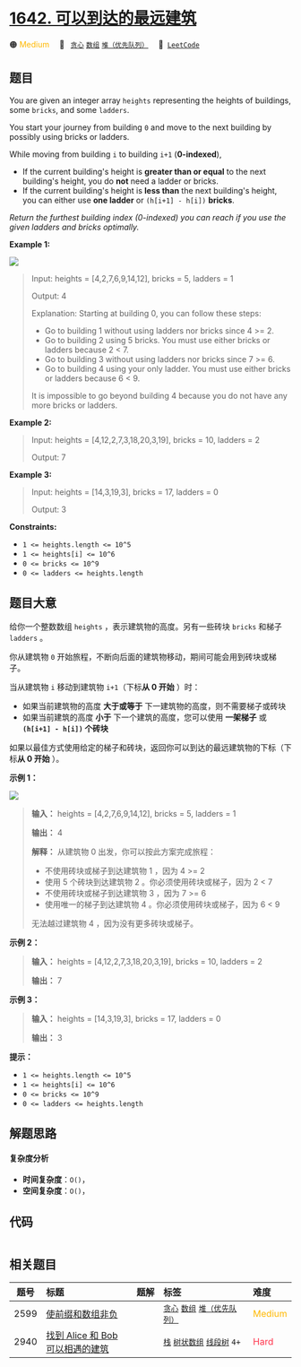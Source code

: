 # [1642. 可以到达的最远建筑](https://leetcode.com/problems/furthest-building-you-can-reach)

🟠 <font color=#ffb800>Medium</font>&emsp; 🔖&ensp; [`贪心`](/leetcode/outline/tag/greedy.md) [`数组`](/leetcode/outline/tag/array.md) [`堆（优先队列）`](/leetcode/outline/tag/heap-priority-queue.md)&emsp; 🔗&ensp;[`LeetCode`](https://leetcode.com/problems/furthest-building-you-can-reach)


## 题目

You are given an integer array `heights` representing the heights of
buildings, some `bricks`, and some `ladders`.

You start your journey from building `0` and move to the next building by
possibly using bricks or ladders.

While moving from building `i` to building `i+1` (**0-indexed**),

  * If the current building's height is **greater than or equal** to the next building's height, you do **not** need a ladder or bricks.
  * If the current building's height is **less than** the next building's height, you can either use **one ladder** or `(h[i+1] - h[i])` **bricks**.

_Return the furthest building index (0-indexed) you can reach if you use the
given ladders and bricks optimally._



**Example 1:**

![](https://assets.leetcode.com/uploads/2020/10/27/q4.gif)

> Input: heights = [4,2,7,6,9,14,12], bricks = 5, ladders = 1
> 
> Output: 4
> 
> Explanation: Starting at building 0, you can follow these steps:
> - Go to building 1 without using ladders nor bricks since 4 >= 2.
> - Go to building 2 using 5 bricks. You must use either bricks or ladders because 2 < 7.
> - Go to building 3 without using ladders nor bricks since 7 >= 6.
> - Go to building 4 using your only ladder. You must use either bricks or ladders because 6 < 9.
> 
> It is impossible to go beyond building 4 because you do not have any more bricks or ladders.

**Example 2:**

> Input: heights = [4,12,2,7,3,18,20,3,19], bricks = 10, ladders = 2
> 
> Output: 7

**Example 3:**

> Input: heights = [14,3,19,3], bricks = 17, ladders = 0
> 
> Output: 3

**Constraints:**

  * `1 <= heights.length <= 10^5`
  * `1 <= heights[i] <= 10^6`
  * `0 <= bricks <= 10^9`
  * `0 <= ladders <= heights.length`


## 题目大意

给你一个整数数组 `heights` ，表示建筑物的高度。另有一些砖块 `bricks` 和梯子 `ladders` 。

你从建筑物 `0` 开始旅程，不断向后面的建筑物移动，期间可能会用到砖块或梯子。

当从建筑物 `i` 移动到建筑物 `i+1`（下标**从 0 开始** ）时：

  * 如果当前建筑物的高度 **大于或等于** 下一建筑物的高度，则不需要梯子或砖块
  * 如果当前建筑的高度 **小于** 下一个建筑的高度，您可以使用 **一架梯子** 或 **`(h[i+1] - h[i])` 个砖块**

如果以最佳方式使用给定的梯子和砖块，返回你可以到达的最远建筑物的下标（下标**从 0 开始** ）。

**示例 1：**

![](https://assets.leetcode-cn.com/aliyun-lc-upload/uploads/2020/10/31/q4.gif)

> 
> 
> 
> 
> 
> **输入：** heights = [4,2,7,6,9,14,12], bricks = 5, ladders = 1
> 
> **输出：** 4
> 
> **解释：** 从建筑物 0 出发，你可以按此方案完成旅程：
> - 不使用砖块或梯子到达建筑物 1 ，因为 4 >= 2
> - 使用 5 个砖块到达建筑物 2 。你必须使用砖块或梯子，因为 2 < 7
> - 不使用砖块或梯子到达建筑物 3 ，因为 7 >= 6
> - 使用唯一的梯子到达建筑物 4 。你必须使用砖块或梯子，因为 6 < 9
> 
> 无法越过建筑物 4 ，因为没有更多砖块或梯子。
> 
> 

**示例 2：**

> 
> 
> 
> 
> 
> **输入：** heights = [4,12,2,7,3,18,20,3,19], bricks = 10, ladders = 2
> 
> **输出：** 7
> 
> 

**示例 3：**

> 
> 
> 
> 
> 
> **输入：** heights = [14,3,19,3], bricks = 17, ladders = 0
> 
> **输出：** 3
> 
> 

**提示：**

  * `1 <= heights.length <= 10^5`
  * `1 <= heights[i] <= 10^6`
  * `0 <= bricks <= 10^9`
  * `0 <= ladders <= heights.length`


## 解题思路

#### 复杂度分析

- **时间复杂度**：`O()`，
- **空间复杂度**：`O()`，

## 代码

```javascript

```

## 相关题目

<!-- prettier-ignore -->
| 题号 | 标题 | 题解 | 标签 | 难度 |
| :------: | :------ | :------: | :------ | :------ |
| 2599 | [使前缀和数组非负](https://leetcode.com/problems/make-the-prefix-sum-non-negative) |  |  [`贪心`](/leetcode/outline/tag/greedy.md) [`数组`](/leetcode/outline/tag/array.md) [`堆（优先队列）`](/leetcode/outline/tag/heap-priority-queue.md) | <font color=#ffb800>Medium</font> |
| 2940 | [找到 Alice 和 Bob 可以相遇的建筑](https://leetcode.com/problems/find-building-where-alice-and-bob-can-meet) |  |  [`栈`](/leetcode/outline/tag/stack.md) [`树状数组`](/leetcode/outline/tag/binary-indexed-tree.md) [`线段树`](/leetcode/outline/tag/segment-tree.md) `4+` | <font color=#ff334b>Hard</font> |

<style>
.blue {
    background-color: #096dd9;
    padding: 0.25rem 0.5rem;
    margin: 0;
    font-size: 0.85em;
    border-radius: 3px;
    color: white;
    font-weight: 500;
}
table th:first-of-type { width: 10%; }
table th:nth-of-type(2) { width: 35%; }
table th:nth-of-type(3) { width: 10%; }
table th:nth-of-type(4) { width: 35%; }
table th:nth-of-type(5) { width: 10%; }
</style>
